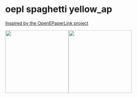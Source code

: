 # oepl spaghetti yellow_ap

[Inspired by the OpenEPaperLink project](https://github.com/OpenEPaperLink/OpenEPaperLink/blob/master/README.md)<BR>

<img src="IMG_1112.png" width="200" /><img src="IMG_1110.png" width="200" />
